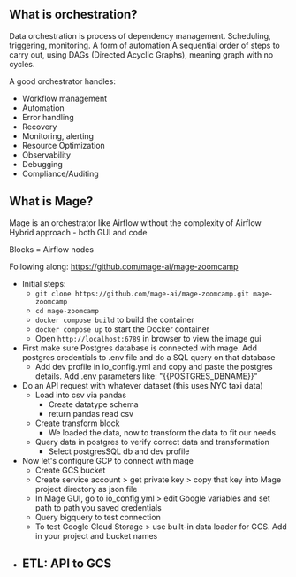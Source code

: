 
## What is orchestration?
Data orchestration is process of dependency management. Scheduling, triggering, monitoring. A form of automation
A sequential order of steps to carry out, using DAGs (Directed Acyclic Graphs), meaning graph with no cycles.

A good orchestrator handles:
- Workflow management
- Automation
- Error handling
- Recovery
- Monitoring, alerting
- Resource Optimization
- Observability
- Debugging 
- Compliance/Auditing

## What is Mage?
Mage is an orchestrator like Airflow without the complexity of Airflow
Hybrid approach - both GUI and code

Blocks = Airflow nodes

Following along: https://github.com/mage-ai/mage-zoomcamp
- Initial steps:
	- `git clone https://github.com/mage-ai/mage-zoomcamp.git mage-zoomcamp`
	- `cd mage-zoomcamp`
	- `docker compose build` to build the container
	- `docker compose up` to start the Docker container
	- Open `http://localhost:6789` in browser to view the image gui
- First make sure Postgres database is connected with mage. Add postgres credentials to .env file and do a SQL query on that database
	- Add dev profile in io_config.yml and copy and paste the postgres details. Add .env parameters like: "{{POSTGRES_DBNAME}}"
- Do an API request with whatever dataset (this uses NYC taxi data)
	- Load into csv via pandas
		- Create datatype schema
		- return pandas read csv
	- Create transform block
		- We loaded the data, now to transform the data to fit our needs
	- Query data in postgres to verify correct data and transformation
		- Select postgresSQL db and dev profile 
- Now let's configure GCP to connect with mage
	- Create GCS bucket
	- Create service account > get private key > copy that key into Mage project directory as json file
	- In Mage GUI, go to io_config.yml > edit Google variables and set path to path you saved credentials
	- Query bigquery to test connection
	- To test Google Cloud Storage > use built-in data loader for GCS. Add in your project and bucket names 
- ETL: API to GCS
	- 



